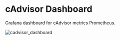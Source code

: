 # cAdvisor Dashboard
Grafana dashboard for cAdvisor metrics Prometheus.

![cadvisor_dashboard](https://github.com/svenvg93/Grafana-Dashboard/assets/4511676/b1bc5041-adbc-4abb-b555-b1d42c1723eb)
